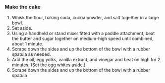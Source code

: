### Make the cake

1. Whisk the flour, baking soda, cocoa powder, and salt together in a large bowl. 
2. Set aside.
3. Using a handheld or stand mixer fitted with a paddle attachment, beat the butter and sugar together on medium-high speed until combined, about 1 minute. 
4. Scrape down the sides and up the bottom of the bowl with a rubber spatula as needed. 
5. Add the oil, egg yolks, vanilla extract, and vinegar and beat on high for 2 minutes. (Set the egg whites aside.) 
6. Scrape down the sides and up the bottom of the bowl with a rubber spatula